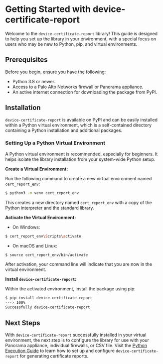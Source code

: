 # Getting Started with device-certificate-report

Welcome to the `device-certificate-report` library! This guide is designed to help you set up the library in your environment, with a special focus on users who may be new to Python, pip, and virtual environments.

## Prerequisites

Before you begin, ensure you have the following:

- Python 3.8 or newer.
- Access to a Palo Alto Networks firewall or Panorama appliance.
- An active internet connection for downloading the package from PyPI.

## Installation

`device-certificate-report` is available on PyPI and can be easily installed within a Python virtual environment, which is a self-contained directory containing a Python installation and additional packages.

### Setting Up a Python Virtual Environment

A Python virtual environment is recommended, especially for beginners. It helps isolate the library installation from your system-wide Python setup.

**Create a Virtual Environment:**

Run the following command to create a new virtual environment named `cert_report_env`:

<div class="termy">

<!-- termynal -->
```bash
$ python3 -m venv cert_report_env
```

</div>

This creates a new directory named `cert_report_env` with a copy of the Python interpreter and the standard library.

**Activate the Virtual Environment:**

- On Windows:

<div class="termy">

<!-- termynal -->
```bash
$ cert_report_env\Scripts\activate
```

</div>

- On macOS and Linux:

<div class="termy">

<!-- termynal -->
```bash
$ source cert_report_env/bin/activate
```

</div>

After activation, your command line will indicate that you are now in the virtual environment.

**Install `device-certificate-report`:**

Within the activated environment, install the package using pip:

<div class="termy">

<!-- termynal -->
```bash
$ pip install device-certificate-report
---> 100%
Successfully device-certificate-report
```

</div>

## Next Steps

With `device-certificate-report` successfully installed in your virtual environment, the next step is to configure the library for use with your Panorama appliance, individual firewalls, or CSV file. Visit the [Python Execution Guide](execution.md) to learn how to set up and configure `device-certificate-report` for generating certificate reports.